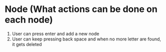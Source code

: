 # Node (What actions can be done on each node)

1. User can press enter and add a new node
2. User can keep pressing back space and when no more letter are found, it gets deleted
